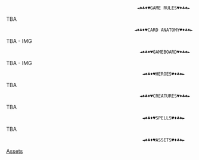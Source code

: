                                                      ◄♠♣♦♥GAME RULES♥♦♣♠►

TBA

                                                    ◄♠♣♦♥CARD ANATOMY♥♦♣♠►

TBA - IMG

                                                      ◄♠♣♦♥GAMEBOARD♥♦♣♠►

TBA - IMG

                                                       ◄♠♣♦♥HEROES♥♦♣♠►

TBA

                                                      ◄♠♣♦♥CREATURES♥♦♣♠►

TBA

                                                       ◄♠♣♦♥SPELLS♥♦♣♠►
TBA

                                                       ◄♠♣♦♥ASSETS♥♦♣♠►
[Assets](https://damstorageapi.ubisoft.com/api/v1/proxy/c48e4b9f-613f-4adf-9614-2ce96806d27c/compression/6092802d-5c59-4653-884d-74c04d64dbcc?compressionLevel=Optimal&correlationId=e6d2b1a60aa446e0ae91a1d8556c5767&temp_url_sig=efb4a474c9e42fa114161662586766d07989115e&temp_url_expires=1605347272)
